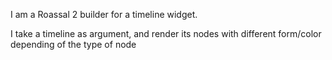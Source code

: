 I am a Roassal 2 builder for a timeline widget.

I take a timeline as argument, and render its nodes with different form/color depending of the type of node